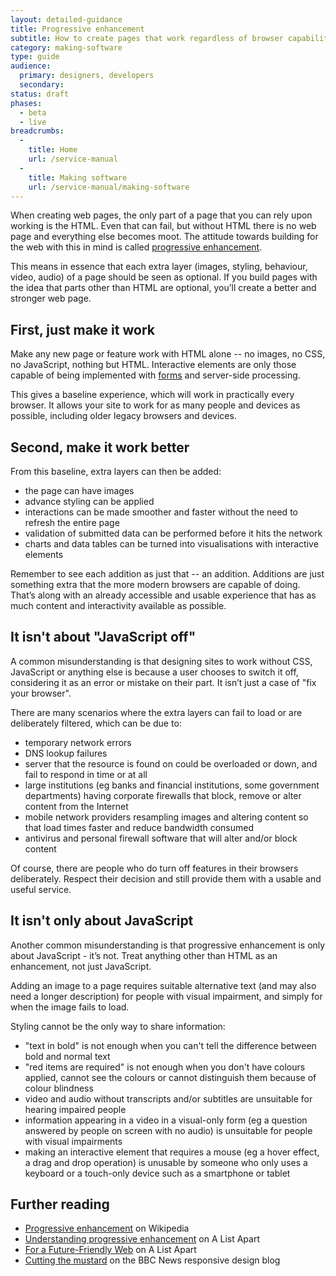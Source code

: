 ```yaml
---
layout: detailed-guidance
title: Progressive enhancement
subtitle: How to create pages that work regardless of browser capability
category: making-software
type: guide
audience:
  primary: designers, developers
  secondary:
status: draft
phases:
  - beta
  - live
breadcrumbs:
  -
    title: Home
    url: /service-manual
  -
    title: Making software
    url: /service-manual/making-software
---
```


When creating web pages, the only part of a page that you can rely upon working is the HTML. Even that can fail, but without HTML there is no web page and everything else becomes moot. The attitude towards building for the web with this in mind is called [progressive enhancement](https://en.wikipedia.org/wiki/Progressive_enhancement).

This means in essence that each extra layer (images, styling, behaviour, video, audio) of a page should be seen as optional. If you build pages with the idea that parts other than HTML are optional, you’ll create a better and stronger web page.

## First, just make it work

Make any new page or feature work with HTML alone -- no images, no CSS, no JavaScript, nothing but HTML. Interactive elements are only those capable of being implemented with [forms](http://www.w3.org/TR/html5/forms.html) and server-side processing.

This gives a baseline experience, which will work in practically every browser. It allows your site to work for as many people and devices as possible, including older legacy browsers and devices.

## Second, make it work better

From this baseline, extra layers can then be added:

* the page can have images
* advance styling can be applied
* interactions can be made smoother and faster without the need to refresh the entire page
* validation of submitted data can be performed before it hits the network
* charts and data tables can be turned into visualisations with interactive elements

Remember to see each addition as just that -- an addition. Additions are just something extra that the more modern browsers are capable of doing. That’s along with an already accessible and usable experience that has as much content and interactivity available as possible.

## It isn't about "JavaScript off"

A common misunderstanding is that designing sites to work without CSS, JavaScript or anything else is because a user chooses to switch it off, considering it as an error or mistake on their part. It isn’t just a case of "fix your browser".

There are many scenarios where the extra layers can fail to load or are deliberately filtered, which can be due to:

* temporary network errors
* DNS lookup failures
* server that the resource is found on could be overloaded or down, and fail to respond in time or at all
* large institutions (eg banks and financial institutions, some government departments) having corporate firewalls that block, remove or alter content from the Internet
* mobile network providers resampling images and altering content so that load times faster and reduce bandwidth consumed
* antivirus and personal firewall software that will alter and/or block content

Of course, there are people who do turn off features in their browsers deliberately. Respect their decision and still provide them with a usable and useful service.

## It isn't only about JavaScript

Another common misunderstanding is that progressive enhancement is only about JavaScript - it’s not. Treat anything other than HTML as an enhancement, not just JavaScript.

Adding an image to a page requires suitable alternative text (and may also need a longer description) for people with visual impairment, and simply for when the image fails to load.

Styling cannot be the only way to share information:

* "text in bold" is not enough when you can't tell the difference between bold and normal text
* "red items are required" is not enough when you don't have colours applied, cannot see the colours or cannot distinguish them because of colour blindness
* video and audio without transcripts and/or subtitles are unsuitable for hearing impaired people
* information appearing in a video in a visual-only form (eg a question answered by people on screen with no audio) is unsuitable for people with visual impairments
* making an interactive element that requires a mouse (eg a hover effect, a drag and drop operation) is unusable by someone who only uses a keyboard or a touch-only device such as a smartphone or tablet

## Further reading

* [Progressive enhancement](https://en.wikipedia.org/wiki/Progressive_enhancement) on Wikipedia
* [Understanding progressive enhancement](http://alistapart.com/article/understandingprogressiveenhancement) on A List Apart
* [For a Future-Friendly Web](http://alistapart.com/article/for-a-future-friendly-web) on A List Apart
* [Cutting the mustard](http://responsivenews.co.uk/post/18948466399/cutting-the-mustard) on the BBC News responsive design blog
